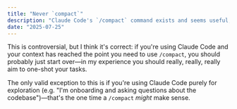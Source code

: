 ```yaml
---
title: "Never `compact`"
description: "Claude Code's `/compact` command exists and seems useful, but should *rarely* be used."
date: "2025-07-25"
---
```


This is controversial, but I think it's correct: if you're using Claude Code and your context has reached the point you need to use `/compact`, you should probably just start over—in my experience you should really, really, really aim to one-shot your tasks.

The only valid exception to this is if you're using Claude Code purely for exploration (e.g. "I'm onboarding and asking questions about the codebase")—that's the one time a `/compact` *might* make sense.

